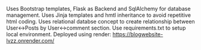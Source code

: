 Uses Bootstrap templates, Flask as Backend and SqlAlchemy for database management.
Uses Jinja templates and hmtl inheritance to avoid repetitive html coding.
Uses relational databse concept to create relationship between User<->Posts by User<->comment section.
Use requirements.txt to setup local environment.
Deployed using render: https://blogwebsite-lvzz.onrender.com/
